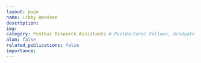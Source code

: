 ```yaml
---
layout: page
name: Libby Woodson
description:
img:
category: Postbac Research Assistants # Postdoctoral Fellows, Graduate Students, Postbac Research Assistants, Undergraduate Research Assistants
alum: false
related_publications: false
importance:
---
```

